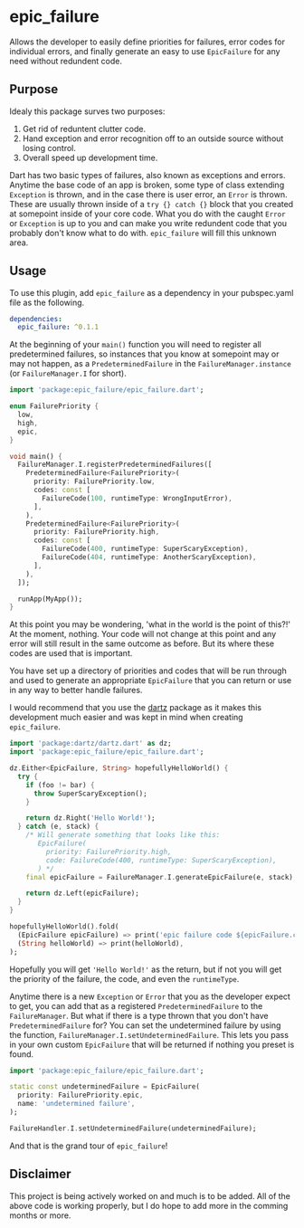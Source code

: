 # epic_failure

Allows the developer to easily define priorities for failures, error codes for individual errors, and finally generate an easy to use `EpicFailure` for any need without redundent code.

## Purpose

Idealy this package surves two purposes:

1. Get rid of reduntent clutter code.
2. Hand exception and error recognition off to an outside source without losing control.
3. Overall speed up development time.

Dart has two basic types of failures, also known as exceptions and errors. Anytime the base code of an app is broken, some type of class extending `Exception` is thrown, and in the case there is user error, an `Error` is thrown. These are usually thrown inside of a `try {} catch {}` block that you created at somepoint inside of your core code. What you do with the caught `Error` or `Exception` is up to you and can make you write redundent code that you probably don't know what to do with. `epic_failure` will fill this unknown area.

## Usage

To use this plugin, add `epic_failure` as a dependency in your pubspec.yaml file as the following.

```yaml
dependencies:
  epic_failure: ^0.1.1
```

At the beginning of your `main()` function you will need to register all predetermined failures, so instances that you know at somepoint may or may not happen, as a `PredeterminedFailure` in the `FailureManager.instance` (or `FailureManager.I` for short).

```dart
import 'package:epic_failure/epic_failure.dart';

enum FailurePriority {
  low,
  high,
  epic,
}

void main() {
  FailureManager.I.registerPredeterminedFailures([
    PredeterminedFailure<FailurePriority>(
      priority: FailurePriority.low,
      codes: const [
        FailureCode(100, runtimeType: WrongInputError),
      ],
    ),
    PredeterminedFailure<FailurePriority>(
      priority: FailurePriority.high,
      codes: const [
        FailureCode(400, runtimeType: SuperScaryException),
        FailureCode(404, runtimeType: AnotherScaryException),
      ],
    ),
  ]);

  runApp(MyApp());
}
```

At this point you may be wondering, 'what in the world is the point of this?!' At the moment, nothing. Your code will not change at this point and any error will still result in the same outcome as before. But its where these codes are used that is important.

You have set up a directory of priorities and codes that will be run through and used to generate an appropriate `EpicFailure` that you can return or use in any way to better handle failures.

I would recommend that you use the [dartz](https://github.com/spebbe/dartz) package as it makes this development much easier and was kept in mind when creating `epic_failure`.

```dart
import 'package:dartz/dartz.dart' as dz;
import 'package:epic_failure/epic_failure.dart';

dz.Either<EpicFailure, String> hopefullyHelloWorld() {
  try {
    if (foo != bar) {
      throw SuperScaryException();
    }

    return dz.Right('Hello World!');
  } catch (e, stack) {
    /* Will generate something that looks like this:
       EpicFailure(
         priority: FailurePriority.high,
         code: FailureCode(400, runtimeType: SuperScaryException),
       ) */
    final epicFailure = FailureManager.I.generateEpicFailure(e, stack);

    return dz.Left(epicFailure);
  }
}

hopefullyHelloWorld().fold(
  (EpicFailure epicFailure) => print('epic failure code ${epicFailure.code}'),
  (String helloWorld) => print(helloWorld),
);
```

Hopefully you will get `'Hello World!'` as the return, but if not you will get the priority of the failure, the code, and even the `runtimeType`.

Anytime there is a new `Exception` or `Error` that you as the developer expect to get, you can add that as a registered `PredeterminedFailure` to the `FailureManager`. But what if there is a type thrown that you don't have `PredeterminedFailure` for? You can set the undetermined failure by using the function, `FailureManager.I.setUndeterminedFailure`. This lets you pass in your own custom `EpicFailure` that will be returned if nothing you preset is found.

```dart
import 'package:epic_failure/epic_failure.dart';

static const undeterminedFailure = EpicFailure(
  priority: FailurePriority.epic,
  name: 'undetermined failure',
);

FailureHandler.I.setUndeterminedFailure(undeterminedFailure);
```

And that is the grand tour of `epic_failure`!

## Disclaimer

This project is being actively worked on and much is to be added. All of the above code is working properly, but I do hope to add more in the comming months or more.
